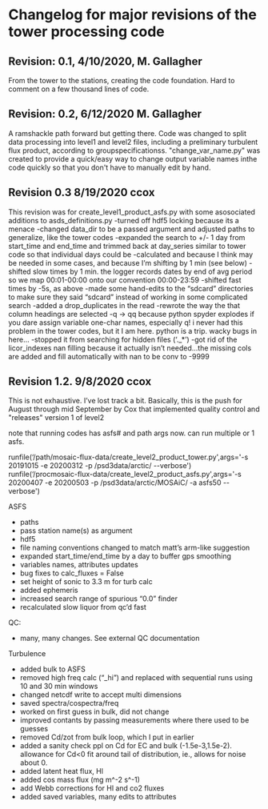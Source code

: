 # Changelog for major revisions of the tower processing code

## Revision: 0.1, 4/10/2020, M. Gallagher
From the tower to the stations, creating the code foundation. Hard to comment on a few thousand lines of code.

## Revision: 0.2, 6/12/2020 M. Gallagher
A ramshackle path forward but getting there. Code was changed to split data processing into level1 and level2 files, including a preliminary turbulent flux product, according to groupspecificationss. "change_var_name.py" was created to provide a quick/easy way to change output variable names inthe code quickly so that you don't have to manually edit by hand.

## Revision 0.3 8/19/2020 ccox
This revision was for create_level1_product_asfs.py with some asosociated additions to asds_definitions.py
-turned off hdf5 locking because its a menace
-changed data_dir to be a passed argument and adjusted paths to generalize, like the tower codes
-expanded the search to +/- 1 day from start_time and end_time and trimmed back at day_series similar to tower code so that individual days could be -calculated and because I think may be needed in some cases, and because I’m shifting by 1 min (see below)
-shifted slow times by 1 min. the logger records dates by end of avg period so we map 00:01-00:00 onto our convention 00:00-23:59 
-shifted fast times by -5s, as above
-made some hand-edits to the “sdcard” directories to make sure they said “sdcard” instead of working in some complicated search
-added a drop_duplicates in the read
-rewrote the way the that column headings are selected
-q -> qq because python spyder explodes if you dare assign variable one-char names, especially q! i never had this problem in the tower codes, but it I am here. python is a trip. wacky bugs in here…
-stopped it from searching for hidden files (‘._*’)
-got rid of the licor_indexes nan filling because it actually isn’t needed…the missing cols are added and fill automatically with nan to be conv to -9999

## Revision 1.2. 9/8/2020 ccox

This is not exhaustive. I’ve lost track a bit. Basically, this is the push for August through mid September by Cox that implemented quality control and "releases" version 1 of level2

note that running codes has asfs# and path args now. can run multiple or 1 asfs.

runfile(‘/path/mosaic-flux-data/create_level2_product_tower.py',args='-s 20191015 -e 20200312 -p /psd3data/arctic/ --verbose')
runfile(‘/procmosaic-flux-data/create_level2_product_asfs.py',args='-s 20200407 -e 20200503 -p /psd3data/arctic/MOSAiC/ -a asfs50 --verbose')

ASFS
- paths
- pass station name(s) as argument
- hdf5
- file naming conventions changed to match matt’s arm-like suggestion
- expanded start_time/end_time by a day to buffer gps smoothing
- variables names, attributes updates
- bug fixes to calc_fluxes = False
- set height of sonic to 3.3 m for turb calc
- added ephemeris
- increased search range of spurious “0.0” finder
- recalculated slow liquor from qc’d fast

QC:
- many, many changes. See external QC documentation

Turbulence
- added bulk to ASFS
- removed high freq calc (“_hi”) and replaced with sequential runs using 10 and 30 min windows
- changed netcdf write to accept multi dimensions
- saved spectra/cospectra/freq
- worked on first guess in bulk, did not change
- improved contants by passing measurements where there used to be guesses
- removed Cd/zot from bulk loop, which I put in earlier
- added a sanity check ppl on Cd for EC and bulk (-1.5e-3,1.5e-2).  allowance for Cd<0 fit around tail of distribution, ie., allows for noise about 0. 
- added latent heat flux, Hl
- added cos mass flux (mg m^-2 s^-1)
- add Webb corrections for Hl and co2 fluxes
- added saved variables, many edits to attributes
